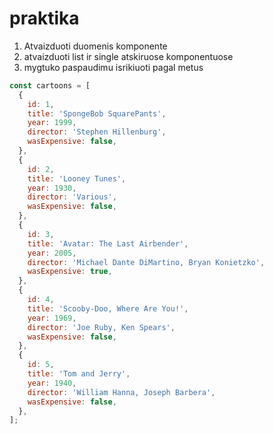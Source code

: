 # praktika

1. Atvaizduoti duomenis komponente
2. atvaizduoti list ir single atskiruose komponentuose
3. mygtuko paspaudimu isrikiuoti pagal metus

```js
const cartoons = [
  {
    id: 1,
    title: 'SpongeBob SquarePants',
    year: 1999,
    director: 'Stephen Hillenburg',
    wasExpensive: false,
  },
  {
    id: 2,
    title: 'Looney Tunes',
    year: 1930,
    director: 'Various',
    wasExpensive: false,
  },
  {
    id: 3,
    title: 'Avatar: The Last Airbender',
    year: 2005,
    director: 'Michael Dante DiMartino, Bryan Konietzko',
    wasExpensive: true,
  },
  {
    id: 4,
    title: 'Scooby-Doo, Where Are You!',
    year: 1969,
    director: 'Joe Ruby, Ken Spears',
    wasExpensive: false,
  },
  {
    id: 5,
    title: 'Tom and Jerry',
    year: 1940,
    director: 'William Hanna, Joseph Barbera',
    wasExpensive: false,
  },
];
```
